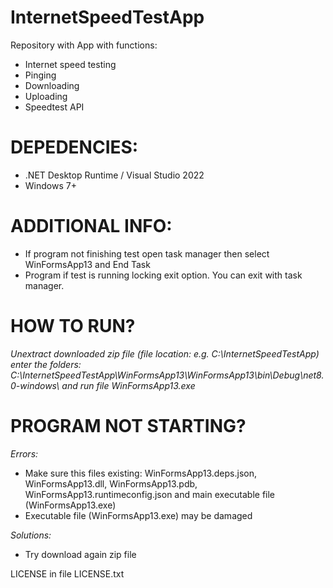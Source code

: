 # InternetSpeedTestApp
Repository with App with functions:
 - Internet speed testing
 - Pinging
 - Downloading
 - Uploading
 - Speedtest API

# DEPEDENCIES:
 - .NET Desktop Runtime / Visual Studio 2022
 - Windows 7+

# ADDITIONAL INFO:
 - If program not finishing test open task manager then select WinFormsApp13 and End Task
 - Program if test is running locking exit option. You can exit with task manager.

# HOW TO RUN?
 *Unextract downloaded zip file (file location: e.g. C:\InternetSpeedTestApp\) enter the folders: C:\InternetSpeedTestApp\WinFormsApp13\WinFormsApp13\bin\Debug\net8.0-windows\ and run file WinFormsApp13.exe*

# PROGRAM NOT STARTING?
 *Errors:*
  - Make sure this files existing: WinFormsApp13.deps.json, WinFormsApp13.dll, WinFormsApp13.pdb, WinFormsApp13.runtimeconfig.json and main executable file (WinFormsApp13.exe)
  - Executable file (WinFormsApp13.exe) may be damaged

 *Solutions:*
  - Try download again zip file


LICENSE in file LICENSE.txt
